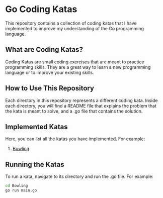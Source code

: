 # Go Coding Katas

This repository contains a collection of coding katas that I have implemented to improve my understanding of the Go programming language.

## What are Coding Katas?

Coding Katas are small coding exercises that are meant to practice programming skills. They are a great way to learn a new programming language or to improve your existing skills.

## How to Use This Repository

Each directory in this repository represents a different coding kata. Inside each directory, you will find a README file that explains the problem that the kata is meant to solve, and a .go file that contains the solution.

## Implemented Katas

Here, you can list all the katas you have implemented. For example:

1. [Bowling](./Bowling/README.MD)

## Running the Katas

To run a kata, navigate to its directory and run the .go file. For example:

```bash
cd Bowling
go run main.go
```